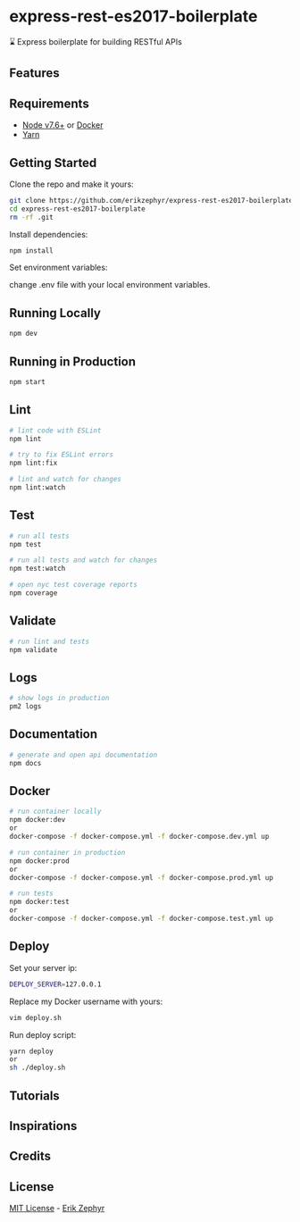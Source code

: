 # express-rest-es2017-boilerplate
⌛️ Express boilerplate for building RESTful APIs

## Features



## Requirements

 - [Node v7.6+](https://nodejs.org/en/download/current/) or [Docker](https://www.docker.com/)
 - [Yarn](https://yarnpkg.com/en/docs/install)

## Getting Started

Clone the repo and make it yours:

```bash
git clone https://github.com/erikzephyr/express-rest-es2017-boilerplate
cd express-rest-es2017-boilerplate
rm -rf .git
```

Install dependencies:

```bash
npm install
```

Set environment variables:

change .env file with your local environment variables.

## Running Locally

```bash
npm dev
```

## Running in Production

```bash
npm start
```

## Lint

```bash
# lint code with ESLint
npm lint

# try to fix ESLint errors
npm lint:fix

# lint and watch for changes
npm lint:watch
```

## Test

```bash
# run all tests
npm test

# run all tests and watch for changes
npm test:watch

# open nyc test coverage reports
npm coverage
```

## Validate

```bash
# run lint and tests
npm validate
```

## Logs

```bash
# show logs in production
pm2 logs
```

## Documentation

```bash
# generate and open api documentation
npm docs
```

## Docker

```bash
# run container locally
npm docker:dev
or
docker-compose -f docker-compose.yml -f docker-compose.dev.yml up

# run container in production
npm docker:prod
or
docker-compose -f docker-compose.yml -f docker-compose.prod.yml up

# run tests
npm docker:test
or
docker-compose -f docker-compose.yml -f docker-compose.test.yml up
```

## Deploy

Set your server ip:

```bash
DEPLOY_SERVER=127.0.0.1
```

Replace my Docker username with yours:

```bash
vim deploy.sh
```

Run deploy script:

```bash
yarn deploy
or
sh ./deploy.sh
```

## Tutorials

## Inspirations

## Credits

## License

[MIT License](README.md) - [Erik Zephyr](https://github.com/erikzephyr)